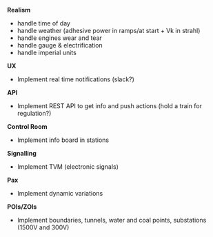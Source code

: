**Realism**
- handle time of day
- handle weather (adhesive power in ramps/at start + Vk in strahl)
- handle engines wear and tear
- handle gauge & electrification
- handle imperial units

**UX**
- Implement real time notifications (slack?)

**API**
- Implement REST API to get info and push actions (hold a train for regulation?)

**Control Room**
- Implement info board in stations

**Signalling**
- Implement TVM (electronic signals)

**Pax**
- Implement dynamic variations

**POIs/ZOIs**
- Implement boundaries, tunnels, water and coal points, substations (1500V and 300V)
